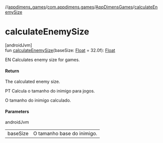 //[appdimens_games](../../../index.md)/[com.appdimens.games](../index.md)/[AppDimensGames](index.md)/[calculateEnemySize](calculate-enemy-size.md)

# calculateEnemySize

[androidJvm]\
fun [calculateEnemySize](calculate-enemy-size.md)(baseSize: [Float](https://kotlinlang.org/api/core/kotlin-stdlib/kotlin/-float/index.html) = 32.0f): [Float](https://kotlinlang.org/api/core/kotlin-stdlib/kotlin/-float/index.html)

EN Calculates enemy size for games.

#### Return

The calculated enemy size.

PT Calcula o tamanho do inimigo para jogos.

O tamanho do inimigo calculado.

#### Parameters

androidJvm

| | |
|---|---|
| baseSize | O tamanho base do inimigo. |